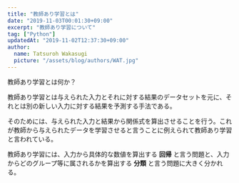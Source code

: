 ```yaml
---
title: "教師あり学習とは"
date: "2019-11-03T00:01:30+09:00"
excerpt: "教師あり学習について"
tag: ["Python"]
updatedAt: "2019-11-02T12:37:30+09:00"
author:
  name: Tatsuroh Wakasugi
  picture: "/assets/blog/authors/WAT.jpg"
---
```


教師あり学習とは何か？

教師あり学習とは与えられた入力とそれに対する結果のデータセットを元に、それとは別の新しい入力に対する結果を予測する手法である。

そのためには、与えられた入力と結果から関係式を算出させることを行う。これが教師から与えられたデータを学習させると言うことに例えられて教師あり学習と言われている。

教師あり学習には、入力から具体的な数値を算出する **回帰** と言う問題と、入力からどのグループ等に属されるかを算出する **分類** と言う問題に大きく分かれる。
